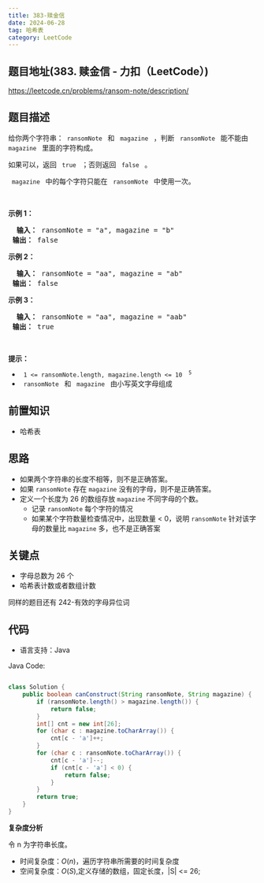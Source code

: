 ```yaml
---
title: 383-赎金信
date: 2024-06-28
tag: 哈希表
category: LeetCode
---
```




## 题目地址(383. 赎金信 - 力扣（LeetCode）)

https://leetcode.cn/problems/ransom-note/description/

## 题目描述

<p> 给你两个字符串：<code> ransomNote </code> 和 <code> magazine </code> ，判断 <code> ransomNote </code> 能不能由 <code> magazine </code> 里面的字符构成。</p>

<p> 如果可以，返回 <code> true </code> ；否则返回 <code> false </code> 。</p>

<p> <code> magazine </code> 中的每个字符只能在 <code> ransomNote </code> 中使用一次。</p>

<p>&nbsp; </p>

<p> <strong> 示例 1：</strong> </p>

<pre> <strong> 输入：</strong> ransomNote = "a", magazine = "b"
<strong> 输出：</strong> false
</pre>

<p> <strong> 示例 2：</strong> </p>

<pre> <strong> 输入：</strong> ransomNote = "aa", magazine = "ab"
<strong> 输出：</strong> false
</pre>

<p> <strong> 示例 3：</strong> </p>

<pre> <strong> 输入：</strong> ransomNote = "aa", magazine = "aab"
<strong> 输出：</strong> true
</pre>

<p>&nbsp; </p>

<p> <strong> 提示：</strong> </p>

<ul>
	<li> <code> 1 &lt;= ransomNote.length, magazine.length &lt;= 10 <sup> 5 </sup> </code> </li>
	<li> <code> ransomNote </code> 和 <code> magazine </code> 由小写英文字母组成 </li>
</ul>


## 前置知识

- 哈希表

## 思路

- 如果两个字符串的长度不相等，则不是正确答案。
- 如果 `ransomNote` 存在 `magazine` 没有的字母，则不是正确答案。
- 定义一个长度为 26 的数组存放 `magazine` 不同字母的个数。
  - 记录 `ransomNote` 每个字符的情况
  - 如果某个字符数量检查情况中，出现数量 < 0，说明 `ransomNote` 针对该字母的数量比 `magazine` 多，也不是正确答案

## 关键点

-  字母总数为 26 个
-  哈希表计数或者数组计数

同样的题目还有 242-有效的字母异位词

## 代码

- 语言支持：Java

Java Code:

```java

class Solution {
    public boolean canConstruct(String ransomNote, String magazine) {
        if (ransomNote.length() > magazine.length()) {
            return false;
        }
        int[] cnt = new int[26];
        for (char c : magazine.toCharArray()) {
            cnt[c - 'a']++;
        }
        for (char c : ransomNote.toCharArray()) {
            cnt[c - 'a']--;
            if (cnt[c - 'a'] < 0) {
                return false;
            }
        }
        return true;
    }
}

```


**复杂度分析**

令 n 为字符串长度。

- 时间复杂度：$O(n)$，遍历字符串所需要的时间复杂度
- 空间复杂度：$O(S)$,定义存储的数组，固定长度，|S| <= 26;



